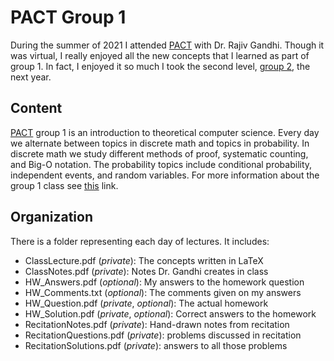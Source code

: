 # PACT Group 1
During the summer of 2021 I attended [PACT](https://algorithmicthinking.org/overview) with Dr. Rajiv Gandhi. Though it was virtual, I really enjoyed all the new concepts that I learned as part of group 1. In fact, I enjoyed it so much I took the second level, [group 2](https://github.com/asubramanian08/PACT-Group-2), the next year.

## Content
[PACT](https://algorithmicthinking.org/overview) group 1 is an introduction to theoretical computer science. Every day we alternate between topics in discrete math and topics in probability. In discrete math we study different methods of proof, systematic counting, and Big-O notation. The probability topics include conditional probability, independent events, and random variables. For more information about the group 1 class see [this](https://algorithmicthinking.org/overview) link.

## Organization
There is a folder representing each day of lectures. It includes:
* ClassLecture.pdf (*private*): The concepts written in LaTeX
* ClassNotes.pdf (*private*): Notes Dr. Gandhi creates in class
* HW_Answers.pdf (*optional*): My answers to the homework question
* HW_Comments.txt (*optional*): The comments given on my answers
* HW_Question.pdf (*private*, *optional*): The actual homework
* HW_Solution.pdf (*private*, *optional*): Correct answers to the homework
* RecitationNotes.pdf (*private*): Hand-drawn notes from recitation
* RecitationQuestions.pdf (*private*): problems discussed in recitation
* RecitationSolutions.pdf (*private*): answers to all those problems
